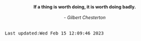 
<div align="center"><b><span>If a thing is worth doing, it is worth doing badly.</span></b><br><br><i> - Gilbert Chesterton</i></div>
<br><br><kbd>Last updated:Wed Feb 15 12:09:46 2023</kbd>
